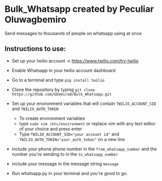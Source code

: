 # Bulk_Whatsapp created by Peculiar Oluwagbemiro
Send messages to thousands of people on whatsapp using at once

## Instructions to use:
* Set up your twilio account -> https://www.twilio.com/try-twilio
* Enable Whatsapp in your twilio account dashboard

* Go to a terminal and type
  `pip install twilio`
  
* Clone the repository by typing `git clone https://github.com/Gbemiro8/Bulk_Whatsapp.git`

* Set up your environment variables that will contain `TWILIO_ACCOUNT_SID` and `TWILIO_AUTH_TOKEN`
    * To create environment variables
    * type `sudo vim /etc/environment` or replace vim with any text editor of your choice and press enter
    * Type `TWILIO_ACCOUNT_SID="your account id"` and `TWILIO_AUTH_TOKEN="your_auth_token"` on a new line

* include your phone phone number in the `from_whatsapp_number` and the number you're sending to in the `to_whatsapp_number`

* include your message in the message string `message`

* Run whatsapp.py in your terminal and you're good to go.
